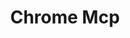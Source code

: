 ---
created: '2025-09-16T15:05:15.650518'
modified: '2025-09-17T15:35:16.622591'
ship_factor: 5
subtype: mcp-servers
tags: []
title: Chrome Mcp
type: tool
version: 1
---